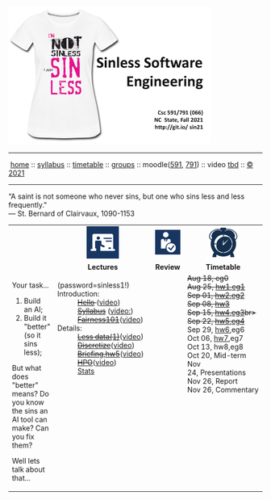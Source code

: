 <a name=top>
<a  href="https://git.io/sin21"><img  width=400 src="/docs/img/sin1.png"></a>       
<hr>
<p>
&nbsp;<a href="https://git.io/sin21">home</a> ::
<a href="https://github.com/txt/sin21/blob/master/docs/syllabus.md#top">syllabus</a> ::
<a href="https://github.com/txt/sin21/blob/master/docs/syllabus.md#timetable">timetable</a> ::
<a href="https://docs.google.com/spreadsheets/d/1n0zHiZlVYkLAEg5Lj1CVaLSEaeNy8iYjw8IMWYWs4Tk/edit?usp=sharing">groups</a> ::
moodle(<a href="https://moodle-courses2122.wolfware.ncsu.edu/course/view.php?id=3211">591</a>,
<a href="https://moodle-courses2122.wolfware.ncsu.edu/course/view.php?id=3211">791</a>) ::
video <a href="https://ncsu.hosted.panopto.com/Panopto/Pages/Sessions/List.aspx#folderID=a5998f03-01df-4c6c-91c1-ad80003f3c7c">tbd</a> ::
<a href="https://github.com/txt/sin21/blob/master/LICENSE.md#top">&copy; 2021</a>
<br>
<hr>

“A saint is not someone who never sins, but one who sins less and less frequently."   
   ― St. Bernard of Clairvaux, 1090-1153
  
<table width="100%" border=0 align=center>
<tr>
<td></td>
<td align=center width=200><img src="docs/img/lectures.gif"></td>
<td align=centerwidth=200><img           src="docs/img/review.gif"></td>
<td align=center width=200><img width=64 src="docs/img/time.png"></td>
</tr>
<tr>
<td></td>
<td align=center><b>Lectures</b></td>
</td><td align=center><b>Review </td>
<td align=center><b>Timetable</b> </td>
</tr>
<tr>
<td>

<p>Your  task...

<ol>
<li>Build an AI;
<li>Build it "better" (so it sins less);
</ol></p>
<p>
But what does "better" means?
Do you know the sins an AI tool can make?
Can you fix them?
</p>
<p>
Well lets talk about that...</p>


</td>
<td valign=top  xwidth="100px">

<!-- -------------------------------- -->
<dl>
   (password=sinless1!)
  <dt>
    Introduction:
  </dt>
  <dd>
     <strike> <a href="docs/00hello.md">Hello</a>  </strike>
    (<a href="https://ncsu.zoom.us/rec/share/AX2vzgvvsZy9eEP71znld1bgGEFQ0I6Dx5e0l0tqaBO7E7Txp7yyvDFduUNqYr5w.IgqLufs4YcLUx7H5?startTime=1629318119000">video</a>)<br>
     <strike> <a href="docs/syllabus.md">Syllabus</a></strike>
    (<a href="https://ncsu.zoom.us/rec/share/AX2vzgvvsZy9eEP71znld1bgGEFQ0I6Dx5e0l0tqaBO7E7Txp7yyvDFduUNqYr5w.IgqLufs4YcLUx7H5?startTime=1629318119000">video:</a>)<br>
     <strike> <a href="docs/background.md">Fairness101</a></strike>(<a href="https://ncsu.zoom.us/rec/share/opjg03h9IlqooBmrm71n1BmeSyX1scSpOpboBLsRzgvOgiDh_OPBqM9camZn6Ncd.wiAtwxT7s886aU06">video</a>)
     <br> 
     
  </dd>
   <dt>
    Details:
  </dt>
  <dd>
      <strike><a href="docs/hw4.md">Less data(1)</a></strike>(<a href="https://ncsu.zoom.us/rec/share/GnJh9_ntMcr4qYY1iY6HPC0SDK5E_TXFTW_wMJUDOqgG2OVyZSKG5pwtO0nOG5bt.MXzqc04nvcBppFZN">video</a>)<br>
      <strike><a href="docs/range.md">Discretize</a></strike>(<a href="https://ncsu.zoom.us/rec/share/0PJRGYoVKu9BCygzXEb7DJOLznSJz6gsmLnQMhf_D7r6Zwedm3lMg7SZSN-WgOwp.OaRonaO5LYzhTLiO">video</a>)<br>
     <strike> <a href="https://ncsu.zoom.us/rec/share/3LdTOjjmw1XWMDed7JVEdkhHKsxVQtpXz1ZBlIzoqC_wq5jjm6at9LZJP78YT8tt.5xue7TGzxVz1LLUK">Briefing,hw5</a></strike>(<a href="https://ncsu.zoom.us/rec/share/bPgZnvx53ukqIHJMUnVBtI14ppcQW9O4Hdo3oN41gJd8oi3LCL5ofHKBsFrjF1Gq.coFrpli7xasp9rnt">video</a>)   <br>
      <strike>  <a href="/docs/hpo.md">HPO</a></strike>(<a href="https://ncsu.zoom.us/rec/share/xROYvHQSiLyUp4pVvHSk_LgcnrlKZLA5cCB_HaTQeEND63G70iQArq0qy4KgPnyt.yTYf_12aLOxgpwCA">video</a>)<br>
     <a href="/docs/stats.md">Stats</a>
</dd>
</dl>

<!-- -------------------------------- -->

<td align=center   valign=top xwidth="100px">
 
</td>
<td valign=top>
<strike>Aug 18,&nbsp;eg0<br>
Aug 25,&nbsp;<a href="/docs/hw1.md">hw1</a>,<a href="/docs/eg1.md">eg1</a><br>
   Sep 01,&nbsp;<a href="/docs/hw2.md">hw2</a>,<a href="/docs/eg2.md">eg2</a><br></strike>
<strike>Sep 08,&nbsp;<a href="/docs/hw3.md">hw3</a><br>
Sep 15,&nbsp;<a href="/docs/hw4.md#homework4">hw4</a>,<a href="/docs/eg3.md">eg3</a>br>
Sep 22,&nbsp;<a href="/docs/hw5.md">hw5</a>,<a href="/docs/eg4.md">eg4</a></strike><br>
Sep 29,&nbsp;<a href="/docs/hw6.md">hw6</a>,eg6<br>
Oct 06,&nbsp;<a href="/docs/hw7.md">hw7</a>,eg7<br>
Oct 13,&nbsp;hw8,eg8<br>
Oct 20,&nbsp;Mid-term<br>
Nov 24,&nbsp;Presentations<br>
Nov 26,&nbsp;Report<br>
Nov 26,&nbsp;Commentary<br>
</td>
</tr>

</table>


